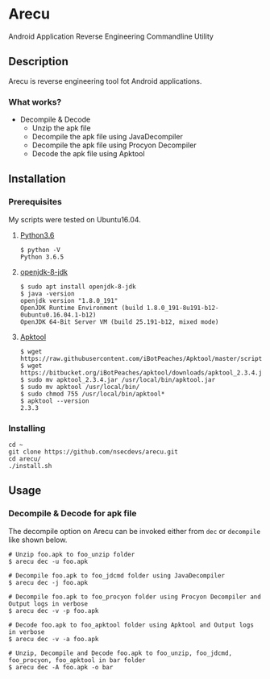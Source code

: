 # Arecu

Android Application Reverse Engineering Commandline Utility

## Description

Arecu is reverse engineering tool fot Android applications.

### What works?

- Decompile & Decode
  - Unzip the apk file
  - Decompile the apk file using JavaDecompiler
  - Decompile the apk file using Procyon Decompiler
  - Decode the apk file using Apktool

## Installation

### Prerequisites

My scripts were tested on Ubuntu16.04.

1. [Python3.6](https://www.python.org/)

	```
	$ python -V
	Python 3.6.5
	```

2. [openjdk-8-jdk](https://openjdk.java.net/)

	```
	$ sudo apt install openjdk-8-jdk
	$ java -version
	openjdk version "1.8.0_191"
	OpenJDK Runtime Environment (build 1.8.0_191-8u191-b12-0ubuntu0.16.04.1-b12)
	OpenJDK 64-Bit Server VM (build 25.191-b12, mixed mode)
	```

3. [Apktool](https://ibotpeaches.github.io/Apktool/)

	```
	$ wget https://raw.githubusercontent.com/iBotPeaches/Apktool/master/scripts/linux/apktool
	$ wget https://bitbucket.org/iBotPeaches/apktool/downloads/apktool_2.3.4.jar
	$ sudo mv apktool_2.3.4.jar /usr/local/bin/apktool.jar
	$ sudo mv apktool /usr/local/bin/
	$ sudo chmod 755 /usr/local/bin/apktool*
	$ apktool --version
	2.3.3
	```

### Installing

```
cd ~
git clone https://github.com/nsecdevs/arecu.git
cd arecu/
./install.sh
```

## Usage

### Decompile & Decode for apk file

The decompile option on Arecu can be invoked either from `dec` or `decompile` like shown below.

```
# Unzip foo.apk to foo_unzip folder
$ arecu dec -u foo.apk

# Decompile foo.apk to foo_jdcmd folder using JavaDecompiler
$ arecu dec -j foo.apk

# Decompile foo.apk to foo_procyon folder using Procyon Decompiler and Output logs in verbose
$ arecu dec -v -p foo.apk

# Decode foo.apk to foo_apktool folder using Apktool and Output logs in verbose
$ arecu dec -v -a foo.apk

# Unzip, Decompile and Decode foo.apk to foo_unzip, foo_jdcmd, foo_procyon, foo_apktool in bar folder
$ arecu dec -A foo.apk -o bar
```
